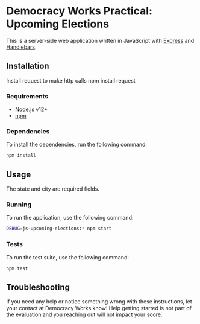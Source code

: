 # Democracy Works Practical: Upcoming Elections

This is a server-side web application written in JavaScript with
[Express][express] and [Handlebars][handlebars].

## Installation

Install request to make http calls
npm install request

### Requirements

- [Node.js][node] v12+
- [npm][npm]

### Dependencies

To install the dependencies, run the following command:

```sh
npm install
```

## Usage

The state and city are required fields.

### Running

To run the application, use the following command:

```sh
DEBUG=js-upcoming-elections:* npm start
```

### Tests

To run the test suite, use the following command:

```sh
npm test
```

## Troubleshooting

If you need any help or notice something wrong with these instructions, let your
contact at Democracy Works know! Help getting started is not part of the
evaluation and you reaching out will not impact your score.

[express]: https://expressjs.com/
[handlebars]: https://handlebarsjs.com/
[node]: https://nodejs.org/
[npm]: https://docs.npmjs.com/
